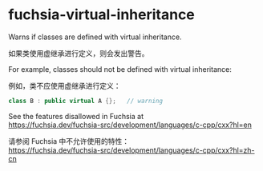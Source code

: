 # fuchsia-virtual-inheritance

Warns if classes are defined with virtual inheritance.

如果类使用虚继承进行定义，则会发出警告。

For example, classes should not be defined with virtual inheritance:

例如，类不应使用虚继承进行定义：

```c++
class B : public virtual A {};   // warning
```

See the features disallowed in Fuchsia at  
<https://fuchsia.dev/fuchsia-src/development/languages/c-cpp/cxx?hl=en>

请参阅 Fuchsia 中不允许使用的特性：  
<https://fuchsia.dev/fuchsia-src/development/languages/c-cpp/cxx?hl=zh-cn>
